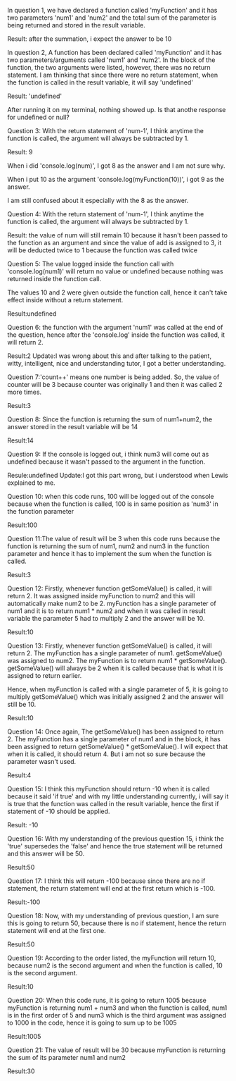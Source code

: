 In question 1, we have declared a function called 'myFunction' and it has two parameters 'num1' and 'num2' and the total sum of the parameter is being returned and stored in the result variable.

Result: after the summation, i expect the answer to be 10

In question 2, A function has been declared called 'myFunction' and it has two parameters/arguments called 'num1' and 'num2'. In the block of the function, the two arguments were listed, however, there was no return statement. I am thinking that since there were no return statement, when the function is called in the result variable, it will say 'undefined'

Result: 'undefined'

After running it on my terminal, nothing showed up. Is that anothe response for undefined or null?

Question 3: With the return statement of 'num-1', I think anytime the function is called, the argument will always be subtracted by 1.

Result: 9

When i did 'console.log(num)', I got 8 as the answer and I am not sure why.

When i put 10 as the argument 'console.log(myFunction(10))', i got 9 as the answer.

I am still confused about it especially with the 8 as the answer.

Question 4: With the return statement of 'num-1', I think anytime the function is called, the argument will always be subtracted by 1.

Result: the value of num will still remain 10 because it hasn't been passed to the function as an argument and since the value of add is assigned to 3, it will be deducted twice to 1 because the function was called twice

Question 5: The value logged inside the function call with 'console.log(num1)' will return no value or undefined because nothing was returned inside the function call.

The values 10 and 2 were given outside the function call, hence it can't take effect inside without a return statement.

Result:undefined

Question 6: the function with the argument 'num1' was called at the end of the question, hence after the 'console.log' inside the function was called, it will return 2.

Result:2
Update:I was wrong about this and after talking to the patient, witty, intelligent, nice and understanding tutor, I got a better understanding.

Question 7:'count++' means one number is being added. So, the value of counter will be 3 because counter was originally 1 and then it was called 2 more times.

Result:3

Question 8: Since the function is returning the sum of num1+num2, the answer stored in the result variable will be 14

Result:14

Question 9: If the console is logged out, i think num3 will come out as undefined because it wasn't passed to the argument in the function.

Resule:undefined
Update:I got this part wrong, but i understood when Lewis explained to me.

Question 10: when this code runs, 100 will be logged out of the console because when the function is called, 100 is in same position as 'num3' in the function parameter

Result:100

Question 11:The value of result will be 3 when this code runs because the function is returning the sum of num1, num2 and num3 in the function parameter and hence it has to implement the sum  when the function is called.

Result:3

Question 12: Firstly, whenever function getSomeValue() is called, it will return 2.
It was assigned inside myFunction to num2 and this will automatically make num2 to be 2.
myFunction has a single parameter of num1 and it is to return num1 * num2 and when it was called in result variable the parameter 5 had to multiply 2 and the answer will be 10.

Result:10

Question 13: Firstly, whenever function getSomeValue() is called, it will return 2.
The myFunction has a single parameter of num1.
getSomeValue() was assigned to num2.
The myFunction is to return num1 * getSomeValue().
getSomeValue() will always be 2 when it is called because that is what it is assigned to return earlier.

Hence, when myFunction is called with a single parameter of 5, it is going to multiply getSomeValue() which was initially assigned 2 and the answer will still be 10.

Result:10

Question 14: Once again, The getSomeValue() has been assigned to return 2.
The myFunction has a single parameter of num1 and in the block, it has been assigned to return getSomeValue() * getSomeValue().
I will expect that when it is called, it should return 4. But i am not so sure because the parameter wasn't used.

Result:4

Question 15: I think this myFunction should return -10 when it is called because it said 'if true' and with my little understanding currently, i will say it is true that the function was called in the result variable, hence the first if statement of -10 should be applied.

Result: -10

Question 16: With my understanding of the previous question 15, i think the 'true' supersedes the 'false' and hence the true statement will be returned and this answer will be 50.

Result:50

Question 17: I think this will return -100 because since there are no if statement, the return statement will end at the first return which is -100.

Result:-100

Question 18: Now, with my understanding of previous question, I am sure this is going to return 50, because there is no if statement, hence the return statement will end at the first one.

Result:50

Question 19: According to the order listed, the myFunction will return 10, because num2 is the second argument and when the function is called, 10 is the second argument.

Result:10

Question 20: When this code runs, it is going to return 1005 because myFunction is returning num1 + num3 and when the function is called, num1 is in the first order of 5 and num3 which is the third argument was assigned to 1000 in the code, hence it is going to sum up to be 1005

Result:1005

Question 21: The value of result will be 30 because myFunction is returning the sum of its parameter num1 and num2

Result:30